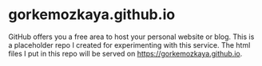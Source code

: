 # gorkemozkaya.github.io
GitHub offers you a free area to host your personal website or blog. This is a placeholder repo I created for experimenting with this service. The html files I put in this repo will be served on <https://gorkemozkaya.github.io>.
